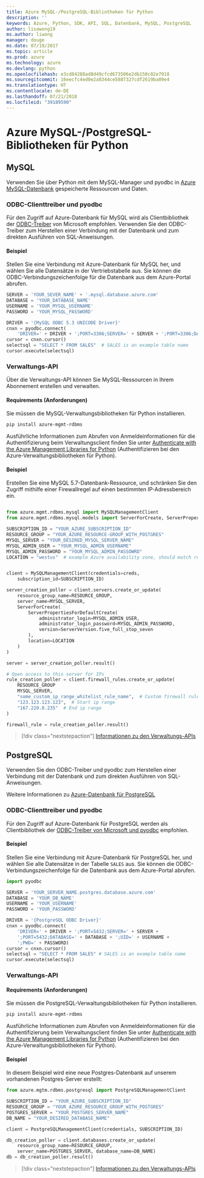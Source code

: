 ```yaml
---
title: Azure MySQL-/PostgreSQL-Bibliotheken für Python
description: ''
keywords: Azure, Python, SDK, API, SQL, Datenbank, MySQL, PostgreSQL
author: lisawong19
ms.author: liwong
manager: douge
ms.date: 07/19/2017
ms.topic: article
ms.prod: azure
ms.technology: azure
ms.devlang: python
ms.openlocfilehash: e3cd84288ad8d49cfcd673506e2db150c02e7918
ms.sourcegitcommit: 16eecfc4ed0e2a8344ce5887327cdf2619ba89e4
ms.translationtype: HT
ms.contentlocale: de-DE
ms.lasthandoff: 07/21/2018
ms.locfileid: "39189590"
---
```

# <a name="azure-mysqlpostgresql-libraries-for-python"></a>Azure MySQL-/PostgreSQL-Bibliotheken für Python

## <a name="mysql"></a>MySQL

Verwenden Sie über Python mit dem MySQL-Manager und pyodbc in [Azure MySQL-Datenbank](/azure/mysql/overview) gespeicherte Ressourcen und Daten.

### <a name="client-odbc-driver-and-pyodbc"></a>ODBC-Clienttreiber und pyodbc

Für den Zugriff auf Azure-Datenbank für MySQL wird als Clientbibliothek der [ODBC-Treiber](/azure/sql-database/sql-database-connect-query-python#install-the-python-and-database-communication-libraries) von Microsoft empfohlen. Verwenden Sie den ODBC-Treiber zum Herstellen einer Verbindung mit der Datenbank und zum direkten Ausführen von SQL-Anweisungen.

#### <a name="example"></a>Beispiel

Stellen Sie eine Verbindung mit Azure-Datenbank für MySQL her, und wählen Sie alle Datensätze in der Vertriebstabelle aus. Sie können die ODBC-Verbindungszeichenfolge für die Datenbank aus dem Azure-Portal abrufen.

```python
SERVER = 'YOUR_SEVER_NAME' + '.mysql.database.azure.com'
DATABASE = 'YOUR_DATABASE_NAME'
USERNAME = 'YOUR_MYSQL_USERNAME'
PASSWORD = 'YOUR_MYSQL_PASSWORD'

DRIVER = '{MySQL ODBC 5.3 UNICODE Driver}'
cnxn = pyodbc.connect(
    'DRIVER=' + DRIVER + ';PORT=3306;SERVER=' + SERVER + ';PORT=3306;DATABASE=' + DATABASE + ';UID=' + USERNAME + ';PWD=' + PASSWORD)
cursor = cnxn.cursor()
selectsql = "SELECT * FROM SALES"  # SALES is an example table name
cursor.execute(selectsql)
```

### <a name="management-api"></a>Verwaltungs-API

Über die Verwaltungs-API können Sie MySQL-Ressourcen in Ihrem Abonnement erstellen und verwalten.

#### <a name="requirements"></a>Requirements (Anforderungen)
Sie müssen die MySQL-Verwaltungsbibliotheken für Python installieren.
```bash
pip install azure-mgmt-rdbms
```

Ausführliche Informationen zum Abrufen von Anmeldeinformationen für die Authentifizierung beim Verwaltungsclient finden Sie unter [Authenticate with the Azure Management Libraries for Python](https://docs.microsoft.com/python/azure/python-sdk-azure-authenticate) (Authentifizieren bei den Azure-Verwaltungsbibliotheken für Python).

#### <a name="example"></a>Beispiel

Erstellen Sie eine MySQL 5.7-Datenbank-Ressource, und schränken Sie den Zugriff mithilfe einer Firewallregel auf einen bestimmten IP-Adressbereich ein.

```python

from azure.mgmt.rdbms.mysql import MySQLManagementClient
from azure.mgmt.rdbms.mysql.models import ServerForCreate, ServerPropertiesForDefaultCreate, ServerVersion

SUBSCRIPTION_ID = "YOUR_AZURE_SUBSCRIPTION_ID"
RESOURCE_GROUP = "YOUR_AZURE_RESOURCE-GROUP_WITH_POSTGRES"
MYSQL_SERVER = "YOUR_DESIRED_MYSQL_SERVER_NAME"
MYSQL_ADMIN_USER = "YOUR_MYSQL_ADMIN_USERNAME"
MYSQL_ADMIN_PASSWORD = "YOUR_MYSQL_ADMIN_PASSOWRD"
LOCATION = "westus"  # example Azure availability zone, should match resource group


client = MySQLManagementClient(credentials=creds,
    subscription_id=SUBSCRIPTION_ID)

server_creation_poller = client.servers.create_or_update(
    resource_group_name=RESOURCE_GROUP,
    server_name=MYSQL_SERVER,
    ServerForCreate(
        ServerPropertiesForDefaultCreate(
            administrator_login=MYSQL_ADMIN_USER,
            administrator_login_password=MYSQL_ADMIN_PASSWORD,
            version=ServerVersion.five_full_stop_seven
        ),
        location=LOCATION
    )
)

server = server_creation_poller.result()

# Open access to this server for IPs
rule_creation_poller = client.firewall_rules.create_or_update(
    RESOURCE_GROUP
    MYSQL_SERVER,
    "some_custom_ip_range_whitelist_rule_name",  # Custom firewall rule name
    "123.123.123.123",  # Start ip range
    "167.220.0.235"  # End ip range
)

firewall_rule = rule_creation_poller.result()
```

> [!div class="nextstepaction"]
> [Informationen zu den Verwaltungs-APIs](/python/api/overview/azure/postgresql/mysql/management)

## <a name="postgresql"></a>PostgreSQL
Verwenden Sie den ODBC-Treiber und pyodbc zum Herstellen einer Verbindung mit der Datenbank und zum direkten Ausführen von SQL-Anweisungen.

Weitere Informationen zu [Azure-Datenbank für PostgreSQL](https://docs.microsoft.com/azure/postgresql/)

### <a name="client-odbc-driver-and-pyodbc"></a>ODBC-Clienttreiber und pyodbc
Für den Zugriff auf Azure-Datenbank für PostgreSQL werden als Clientbibliothek der [ODBC-Treiber von Microsoft und pyodbc](https://docs.microsoft.com/azure/sql-database/sql-database-connect-query-python#install-the-python-and-database-communication-libraries) empfohlen.

#### <a name="example"></a>Beispiel 

Stellen Sie eine Verbindung mit Azure-Datenbank für PostgreSQL her, und wählen Sie alle Datensätze in der Tabelle `SALES` aus. Sie können die ODBC-Verbindungszeichenfolge für die Datenbank aus dem Azure-Portal abrufen.

```python
import pyodbc

SERVER = 'YOUR_SERVER_NAME.postgres.database.azure.com'
DATABASE = 'YOUR_DB_NAME'
USERNAME = 'YOUR_USERNAME'
PASSWORD = 'YOUR_PASSWORD'

DRIVER = '{PostgreSQL ODBC Driver}'
cnxn = pyodbc.connect(
    'DRIVER=' + DRIVER + ';PORT=5432;SERVER=' + SERVER +
    ';PORT=5432;DATABASE=' + DATABASE + ';UID=' + USERNAME +
    ';PWD=' + PASSWORD)
cursor = cnxn.cursor()
selectsql = "SELECT * FROM SALES" # SALES is an example table name
cursor.execute(selectsql)
```

### <a name="management-api"></a>Verwaltungs-API
#### <a name="requirements"></a>Requirements (Anforderungen)
Sie müssen die PostgreSQL-Verwaltungsbibliotheken für Python installieren.
```bash
pip install azure-mgmt-rdbms
```

Ausführliche Informationen zum Abrufen von Anmeldeinformationen für die Authentifizierung beim Verwaltungsclient finden Sie unter [Authenticate with the Azure Management Libraries for Python](https://docs.microsoft.com/python/azure/python-sdk-azure-authenticate) (Authentifizieren bei den Azure-Verwaltungsbibliotheken für Python).

#### <a name="example"></a>Beispiel
In diesem Beispiel wird eine neue Postgres-Datenbank auf unserem vorhandenen Postgres-Server erstellt:
```python
from azure.mgtm.rdbms.postgresql import PostgreSQLManagementClient

SUBSCRIPTION_ID = "YOUR_AZURE_SUBSCRIPTION_ID"
RESOURCE_GROUP = "YOUR_AZURE_RESOURCE_GROUP_WITH_POSTGRES"
POSTGRES_SERVER = "YOUR_POSTGRES_SERVER_NAME"
DB_NAME = "YOUR_DESIRED_DATABASE_NAME"

client = PostgreSQLManagementClient(credentials, SUBSCRIPTION_ID)

db_creation_poller = client.databases.create_or_update(
    resource_group_name=RESOURCE_GROUP,
    server_name=POSTGRES_SERVER, database_name=DB_NAME)
db = db_creation_poller.result()
```

> [!div class="nextstepaction"]
> [Informationen zu den Verwaltungs-APIs](/python/api/overview/azure/postgresql/mysql/management)